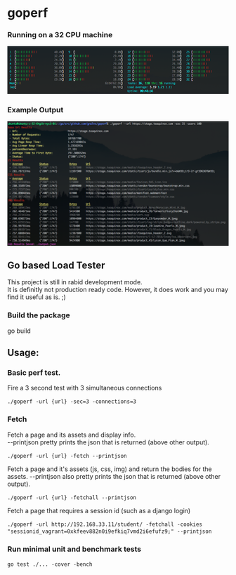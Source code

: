 # goperf

### Running on a 32 CPU machine
![Alt text](readme_imgs/GoPerf.png?raw=true "GoPerf")

### Example Output
![Alt text](readme_imgs/GoPerfOutput.png?raw=true "Output")

## Go based Load Tester
This project is still in rabid development mode.  
It is definitly not production ready code.
However, it does work and you may find it useful as is.  ;)

### Build the package
go build

## Usage:
### Basic perf test.

Fire a 3 second test with 3 simultaneous connections
```
./goperf -url {url} -sec=3 -connections=3
```

### Fetch

Fetch a page and its assets and display info.  
--printjson pretty prints the json that is returned (above other output).
```
./goperf -url {url} -fetch --printjson
```

Fetch a page and it's assets (js, css, img) and return the bodies for the assets.
--printjson also pretty prints the json that is returned (above other output).
```
./goperf -url {url} -fetchall --printjson
```

Fetch a page that requires a session id (such as a django login)

```
./goperf -url http://192.168.33.11/student/ -fetchall -cookies "sessionid_vagrant=0xkfeev882n0i9efkiq7vmd2i6efufz9;" --printjson
```

### Run minimal unit and benchmark tests
```
go test ./... -cover -bench
```
